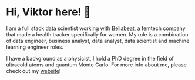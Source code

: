 # Hi, Viktor here! 👋

I am a full stack data scientist working with [Bellabeat](https://bellabeat.com/), a femtech company that made a health tracker specifically for women. My role is a combination of data engineer, business analyst, data analyst, data scientist and machine learning engineer roles.

I have a background as a physicist, I hold a PhD degree in the field of ultracold atoms and quantum Monte Carlo. For more info about me, please check out my [website](https://viktorcikojevic.github.io/)!
